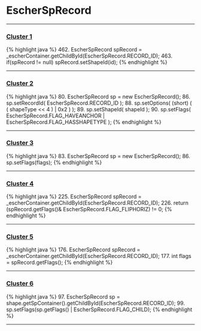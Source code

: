 # EscherSpRecord

***

### [Cluster 1](./1)
{% highlight java %}
462. EscherSpRecord spRecord = _escherContainer.getChildById(EscherSpRecord.RECORD_ID);
463. if(spRecord != null) spRecord.setShapeId(id);
{% endhighlight %}

***

### [Cluster 2](./2)
{% highlight java %}
80. EscherSpRecord sp = new EscherSpRecord();
86. sp.setRecordId( EscherSpRecord.RECORD_ID );
88. sp.setOptions( (short) ( ( shapeType << 4 ) | 0x2 ) );
89. sp.setShapeId( shapeId );
90. sp.setFlags( EscherSpRecord.FLAG_HAVEANCHOR | EscherSpRecord.FLAG_HASSHAPETYPE );
{% endhighlight %}

***

### [Cluster 3](./3)
{% highlight java %}
83. EscherSpRecord sp = new EscherSpRecord();
86. sp.setFlags(flags);
{% endhighlight %}

***

### [Cluster 4](./4)
{% highlight java %}
225. EscherSpRecord spRecord = _escherContainer.getChildById(EscherSpRecord.RECORD_ID);
226. return (spRecord.getFlags()& EscherSpRecord.FLAG_FLIPHORIZ) != 0;
{% endhighlight %}

***

### [Cluster 5](./5)
{% highlight java %}
176. EscherSpRecord spRecord = _escherContainer.getChildById(EscherSpRecord.RECORD_ID);
177. int flags = spRecord.getFlags();
{% endhighlight %}

***

### [Cluster 6](./6)
{% highlight java %}
97. EscherSpRecord sp = shape.getSpContainer().getChildById(EscherSpRecord.RECORD_ID);
99.     sp.setFlags(sp.getFlags() | EscherSpRecord.FLAG_CHILD);
{% endhighlight %}

***

